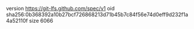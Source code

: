 version https://git-lfs.github.com/spec/v1
oid sha256:0b368392a10b27bcf726868213d71b45b7c84f56e74d0eff9d232f1a4a52110f
size 6066
